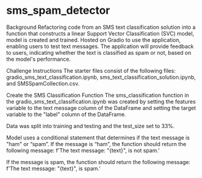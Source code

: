 # sms_spam_detector
Background
Refactoring code from an SMS text classification solution into a function that constructs a linear Support Vector Classification (SVC) model, model is created and trained. Hosted on Gradio to use the application, enabling users to test text messages. The application will provide feedback to users, indicating whether the text is classified as spam or not, based on the model's performance.


Challenge Instructions
The starter files consist of the following files: gradio_sms_text_classification.ipynb, sms_text_classification_solution.ipynb, and SMSSpamCollection.csv.

Create the SMS Classification Function
The sms_classification function in the gradio_sms_text_classification.ipynb was created by setting the features variable to the text message column of the DataFrame and setting the target variable to the "label" column of the DataFrame.

Data was split into training and testing and the test_size set to 33%.

Model uses a conditional statement that determines if the text message is "ham" or “spam”. If the message is “ham”, the function should return the following message: f'The text message: "{text}", is not spam.'

If the message is spam, the function should return the following message: f'The text message: "{text}", is spam.'

